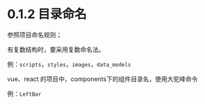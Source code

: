 # 0.1.2 目录命名

参照项目命名规则；

有复数结构时，要采用复数命名法。

例：`scripts`，`styles`，`images`，`data_models`

vue、react 的项目中，components下的组件目录名，使用大驼峰命令

例：`LeftBar`

